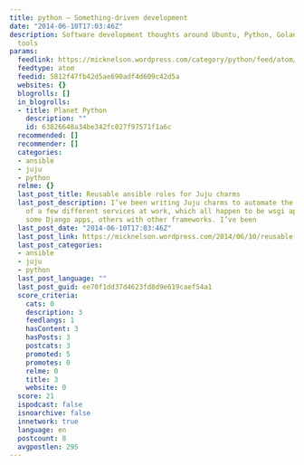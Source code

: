 ```yaml
---
title: python – Something-driven development
date: "2014-06-10T17:03:46Z"
description: Software development thoughts around Ubuntu, Python, Golang and other
  tools
params:
  feedlink: https://micknelson.wordpress.com/category/python/feed/atom/
  feedtype: atom
  feedid: 5812f47fb42d5ae690adf4d609c42d5a
  websites: {}
  blogrolls: []
  in_blogrolls:
  - title: Planet Python
    description: ""
    id: 63826648a34be342fc027f97571f1a6c
  recommended: []
  recommender: []
  categories:
  - ansible
  - juju
  - python
  relme: {}
  last_post_title: Reusable ansible roles for Juju charms
  last_post_description: I’ve been writing Juju charms to automate the deployment
    of a few different services at work, which all happen to be wsgi applications…
    some Django apps, others with other frameworks. I’ve been
  last_post_date: "2014-06-10T17:03:46Z"
  last_post_link: https://micknelson.wordpress.com/2014/06/10/reusable-ansible-roles-for-juju-charms/
  last_post_categories:
  - ansible
  - juju
  - python
  last_post_language: ""
  last_post_guid: ee70f1dd37d4623fd8d9e619caef54a1
  score_criteria:
    cats: 0
    description: 3
    feedlangs: 1
    hasContent: 3
    hasPosts: 3
    postcats: 3
    promoted: 5
    promotes: 0
    relme: 0
    title: 3
    website: 0
  score: 21
  ispodcast: false
  isnoarchive: false
  innetwork: true
  language: en
  postcount: 8
  avgpostlen: 295
---
```

